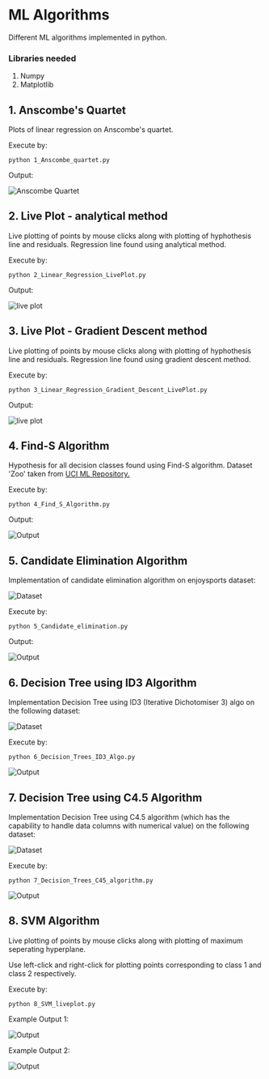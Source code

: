 # ML Algorithms
Different ML algorithms implemented in python.

### Libraries needed
1. Numpy
2. Matplotlib


## 1. Anscombe's Quartet
Plots of linear regression on Anscombe's quartet.

Execute by:
```
python 1_Anscombe_quartet.py
```

Output:

![Anscombe Quartet](https://github.com/anshul98ks123/ML-Algorithms/blob/master/images/Figure_2.png)


## 2. Live Plot - analytical method
Live plotting of points by mouse clicks along with plotting of hyphothesis line and residuals. Regression line found using analytical method.

Execute by: 
```
python 2_Linear_Regression_LivePlot.py
```

Output:

![live plot](https://github.com/anshul98ks123/ML-Algorithms/blob/master/images/Figure_1.png)


## 3. Live Plot - Gradient Descent method
Live plotting of points by mouse clicks along with plotting of hyphothesis line and residuals. Regression line found using gradient descent method.

Execute by:
```
python 3_Linear_Regression_Gradient_Descent_LivePlot.py
```

Output:

![live plot](https://github.com/anshul98ks123/ML-Algorithms/blob/master/images/Figure_3.png)


## 4. Find-S Algorithm
Hypothesis for all decision classes found using Find-S algorithm. Dataset 'Zoo' taken from [UCI ML Repository.](https://archive.ics.uci.edu/ml/datasets/zoo)

Execute by:
```
python 4_Find_S_Algorithm.py
```

Output:

![Output](https://github.com/anshul98ks123/ML-Algorithms/blob/master/images/Figure_4.png)


## 5. Candidate Elimination Algorithm
Implementation of candidate elimination algorithm on enjoysports dataset:

![Dataset](https://github.com/anshul98ks123/ML-Algorithms/blob/master/images/Figure_5.png)

Execute by:
```
python 5_Candidate_elimination.py
```

Output:

![Output](https://github.com/anshul98ks123/ML-Algorithms/blob/master/images/Figure_6.png)


## 6. Decision Tree using ID3 Algorithm
Implementation Decision Tree using ID3 (Iterative Dichotomiser 3) algo on the following dataset:

![Dataset](https://github.com/anshul98ks123/ML-Algorithms/blob/master/images/Figure_7.png)

Execute by:
```
python 6_Decision_Trees_ID3_Algo.py
```

![Output](https://github.com/anshul98ks123/ML-Algorithms/blob/master/images/Figure_8.png)


## 7. Decision Tree using C4.5 Algorithm
Implementation Decision Tree using C4.5 algorithm (which has the capability to handle data columns with numerical value) on the following dataset:

![Dataset](https://github.com/anshul98ks123/ML-Algorithms/blob/master/images/Figure_9.png)

Execute by:
```
python 7_Decision_Trees_C45_algorithm.py
```

![Output](https://github.com/anshul98ks123/ML-Algorithms/blob/master/images/Figure_10.png)


## 8. SVM Algorithm
Live plotting of points by mouse clicks along with plotting of maximum seperating hyperplane. 

Use left-click and right-click for plotting points corresponding to class 1 and class 2 respectively.

Execute by:
```
python 8_SVM_liveplot.py
```

Example Output 1:

![Output](https://github.com/anshul98ks123/ML-Algorithms/blob/master/images/Figure_11.png)

Example Output 2:

![Output](https://github.com/anshul98ks123/ML-Algorithms/blob/master/images/Figure_12.png)
